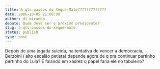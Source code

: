 ```yaml
---
title: A qts passos do Xeque-Mate?????????????
date: 2006-10-05 21:00:00
author: di.miranda
debate: Quem deve ser o próximo presidente?
slug: a-qts-passos-do-xeque-mate
status: publish 
type: post
---
```


Depois de uma jogada suicida, na tentativa de vencer a democracia, Berzoini ( alto escalão petista) depende agora de q pra continuar pertinho pertinho do Lula? E falando em xadrez q papel faria ele no tabuleiro?  


 


